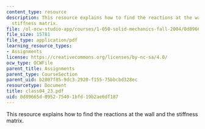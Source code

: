 ```yaml
---
content_type: resource
description: This resource explains how to find the reactions at the wall and the
  stiffness matrix.
file: /ol-ocw-studio-app/courses/1-050-solid-mechanics-fall-2004/0d89665d895275401bfd19b2ae6df187_class04_23.pdf
file_size: 15781
file_type: application/pdf
learning_resource_types:
- Assignments
license: https://creativecommons.org/licenses/by-nc-sa/4.0/
ocw_type: OCWFile
parent_title: Assignments
parent_type: CourseSection
parent_uid: b2807f85-9dc3-2920-f155-75bbcbd328ec
resourcetype: Document
title: class04_23.pdf
uid: 0d89665d-8952-7540-1bfd-19b2ae6df187
---
```

This resource explains how to find the reactions at the wall and the stiffness matrix.